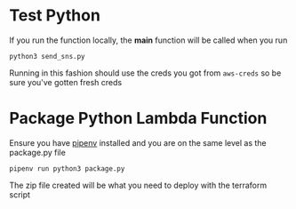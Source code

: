 # Test Python
If you run the function locally, the __main__ function will be called when you run
```
python3 send_sns.py
```
Running in this fashion should use the creds you got from `aws-creds` so be sure you've gotten fresh creds

# Package Python Lambda Function
Ensure you have [pipenv](https://buildmedia.readthedocs.org/media/pdf/pipenv/latest/pipenv.pdf) installed and you are on the same level as the package.py file
```
pipenv run python3 package.py
```
The zip file created will be what you need to deploy with the terraform script
